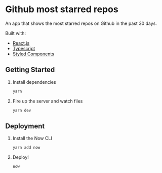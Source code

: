 # Github most starred repos

An app that shows the most starred repos on Github in the past 30 days.

Built with:

- [React.js](https://reactjs.org/docs/getting-started.html)
- [Typescript](https://www.typescriptlang.org/docs)
- [Styled Components](https://www.styled-components.com/)

## Getting Started

1. Install dependencies

   ```bash
   yarn
   ```

2. Fire up the server and watch files

   ```bash
   yarn dev
   ```

## Deployment

1. Install the Now CLI

   ```bash
   yarn add now
   ```

2. Deploy!

   ```bash
   now
   ```
